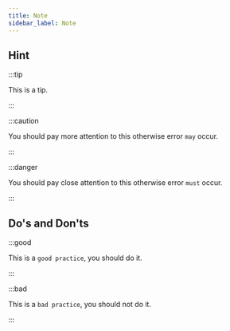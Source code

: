 ```yaml
---
title: Note
sidebar_label: Note
---
```


## Hint

:::tip

This is a tip.

:::

:::caution

You should pay more attention to this otherwise error `may` occur.

:::

:::danger

You should pay close attention to this otherwise error `must` occur.

:::

## Do's and Don'ts

:::good

This is a `good practice`, you should do it.

:::

:::bad

This is a `bad practice`, you should not do it.

:::
